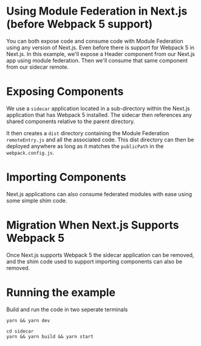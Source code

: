 # Using Module Federation in Next.js (before Webpack 5 support)

You can both expose code and consume code with Module Federation using any version of Next.js. Even before there is support for Webpack 5 in Next.js. In this example, we'll expose a Header component from our Next.js app using module federation. Then we'll consume that same component from our sidecar remote.

# Exposing Components

We use a `sidecar` application located in a sub-directory within the Next.js application that has Webpack 5 installed. The sidecar then references any shared components relative to the parent directory.

It then creates a `dist` directory containing the Module Federation `remoteEntry.js` and all the associated code. This dist directory can then be deployed anywhere as long as it matches the `publicPath` in the `webpack.config.js`.

# Importing Components

Next.js applications can also consume federated modules with ease using some simple shim code.

# Migration When Next.js Supports Webpack 5

Once Next.js supports Webpack 5 the sidecar application can be removed, and the shim code used to support importing components can also be removed.

# Running the example

Build and run the code in two seperate terminals

```shell
yarn && yarn dev
```

```shell
cd sidecar
yarn && yarn build && yarn start
```